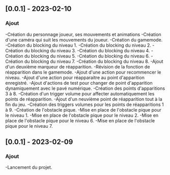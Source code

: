 ## [0.0.1] - 2023-02-10
### Ajout
-Création du personnage joueur, ses mouvements et animations
-Création d'une caméra qui suit les mouvements du joueur.
-Création du gamemode.
-Création du blocking du niveau 1.
-Création du blocking du niveau 2.
-Création du blocking du niveau 3.
-Création du blocking du niveau 4.
-Création du blocking du niveau 5.
-Création du blocking du niveau 6.
-Création du blocking du niveau 7.
-Création du blocking du niveau 8.
-Ajout d'un deuxième marqueur de réapparition.
-Révision de la fonction de réapparition dans le gamemode.
-Ajout d'une action pour recommencer le niveau.
-Ajout d'une action pour réapparaitre au point d'apparition enregistré.
-Ajout d'actions de test pour changer de point d'apparition dynamiquement avec le pavé numérique.
-Création des points d'apparitions 3 à 8.
-Création d'un trigger volume pour affecter automatiquement les points de réapparition.
-Ajout d'un neuvième point de réapparition tout à la fin du jeu.
-Création des triggers volumes pour les points de réapparitions 1 à 9.
-Création de l'obstacle pique.
-Mise en place de l'obstacle pique pour le niveau 1.
-Mise en place de l'obstacle pique pour le niveau 2.
-Mise en place de l'obstacle pique pour le niveau 6.
-Mise en place de l'obstacle pique pour le niveau 7.

## [0.0.1] - 2023-02-09
### Ajout
-Lancement du projet.